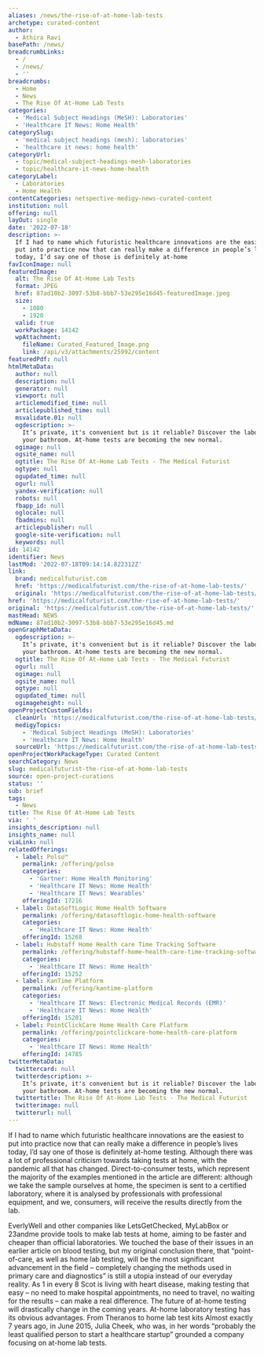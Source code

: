 ```yaml
---
aliases: /news/the-rise-of-at-home-lab-tests
archetype: curated-content
author:
  - Athira Ravi
basePath: /news/
breadcrumbLinks:
  - /
  - /news/
  - ''
breadcrumbs:
  - Home
  - News
  - The Rise Of At-Home Lab Tests
categories:
  - 'Medical Subject Headings (MeSH): Laboratories'
  - 'Healthcare IT News: Home Health'
categorySlug:
  - 'medical subject headings (mesh): laboratories'
  - 'healthcare it news: home health'
categoryUrl:
  - topic/medical-subject-headings-mesh-laboratories
  - topic/healthcare-it-news-home-health
categoryLabel:
  - Laboratories
  - Home Health
contentCategories: netspective-medigy-news-curated-content
institution: null
offering: null
layOut: single
date: '2022-07-18'
description: >-
  If I had to name which futuristic healthcare innovations are the easiest to
  put into practice now that can really make a difference in people’s lives
  today, I’d say one of those is definitely at-home 
favIconImage: null
featuredImage:
  alt: The Rise Of At-Home Lab Tests
  format: JPEG
  href: 87ad10b2-3097-53b8-bbb7-53e295e16d45-featuredImage.jpeg
  size:
    - 1080
    - 1920
  valid: true
  workPackage: 14142
  wpAttachment:
    fileName: Curated_Featured_Image.png
    link: /api/v3/attachments/25992/content
featuredPdf: null
htmlMetaData:
  author: null
  description: null
  generator: null
  viewport: null
  articlemodified_time: null
  articlepublished_time: null
  msvalidate.01: null
  ogdescription: >-
    It’s private, it's convenient but is it reliable? Discover the laboratory in
    your bathroom. At-home tests are becoming the new normal.
  ogimage: null
  ogsite_name: null
  ogtitle: The Rise Of At-Home Lab Tests - The Medical Futurist
  ogtype: null
  ogupdated_time: null
  ogurl: null
  yandex-verification: null
  robots: null
  fbapp_id: null
  oglocale: null
  fbadmins: null
  articlepublisher: null
  google-site-verification: null
  keywords: null
id: 14142
identifier: News
lastMod: '2022-07-18T09:14:14.822312Z'
link:
  brand: medicalfuturist.com
  href: 'https://medicalfuturist.com/the-rise-of-at-home-lab-tests/'
  original: 'https://medicalfuturist.com/the-rise-of-at-home-lab-tests/'
href: 'https://medicalfuturist.com/the-rise-of-at-home-lab-tests/'
original: 'https://medicalfuturist.com/the-rise-of-at-home-lab-tests/'
mastHead: NEWS
mdName: 87ad10b2-3097-53b8-bbb7-53e295e16d45.md
openGraphMetaData:
  ogdescription: >-
    It’s private, it's convenient but is it reliable? Discover the laboratory in
    your bathroom. At-home tests are becoming the new normal.
  ogtitle: The Rise Of At-Home Lab Tests - The Medical Futurist
  ogurl: null
  ogimage: null
  ogsite_name: null
  ogtype: null
  ogupdated_time: null
  ogimageheight: null
openProjectCustomFields:
  cleanUrl: 'https://medicalfuturist.com/the-rise-of-at-home-lab-tests/'
  medigyTopics:
    - 'Medical Subject Headings (MeSH): Laboratories'
    - 'Healthcare IT News: Home Health'
  sourceUrl: 'https://medicalfuturist.com/the-rise-of-at-home-lab-tests/'
openProjectWorkPackageType: Curated Content
searchCategory: News
slug: medicalfuturist-the-rise-of-at-home-lab-tests
source: open-project-curations
status: ''
sub: brief
tags:
  - News
title: The Rise Of At-Home Lab Tests
via: ' '
insights_description: null
insights_name: null
viaLink: null
relatedOfferings:
  - label: Polso™
    permalink: /offering/polso
    categories:
      - 'Gartner: Home Health Monitoring'
      - 'Healthcare IT News: Home Health'
      - 'Healthcare IT News: Wearables'
    offeringId: 17216
  - label: DataSoftLogic Home Health Software
    permalink: /offering/datasoftlogic-home-health-software
    categories:
      - 'Healthcare IT News: Home Health'
    offeringId: 15268
  - label: Hubstaff Home Health care Time Tracking Software
    permalink: /offering/hubstaff-home-health-care-time-tracking-software
    categories:
      - 'Healthcare IT News: Home Health'
    offeringId: 15252
  - label: KanTime Platform
    permalink: /offering/kantime-platform
    categories:
      - 'Healthcare IT News: Electronic Medical Records (EMR)'
      - 'Healthcare IT News: Home Health'
    offeringId: 15201
  - label: PointClickCare Home Health Care Platform
    permalink: /offering/pointclickcare-home-health-care-platform
    categories:
      - 'Healthcare IT News: Home Health'
    offeringId: 14785
twitterMetaData:
  twittercard: null
  twitterdescription: >-
    It’s private, it's convenient but is it reliable? Discover the laboratory in
    your bathroom. At-home tests are becoming the new normal.
  twittertitle: The Rise Of At-Home Lab Tests - The Medical Futurist
  twitterimage: null
  twitterurl: null
---
```

<p>If I had to name which futuristic healthcare innovations are the easiest to put into practice now that can really make a difference in people’s lives today, I’d say one of those is definitely at-home testing.
Although there was a lot of professional criticism towards taking tests at home, with the pandemic all that has changed.
Direct-to-consumer tests, which represent the majority of the examples mentioned in the article are different: although we take the sample ourselves at home, the specimen is sent to a certified laboratory, where it is analysed by professionals with professional equipment, and we, consumers, will receive the results directly from the lab.&nbsp;</p><p>EverlyWell and other companies like LetsGetChecked, MyLabBox or 23andme provide tools to make lab tests at home, aiming to be faster and cheaper than official laboratories.
We touched the base of their issues in an earlier article on blood testing, but my original conclusion there, that “point-of-care, as well as home lab testing, will be the most significant advancement in the field – completely changing the methods used in primary care and diagnostics” is still a utopia instead of our everyday reality.
As 1 in every 8 Scot is living with heart disease, making testing that easy – no need to make hospital appointments, no need to travel, no waiting for the results – can make a real difference.
The future of at-home testing will drastically change in the coming years.
At-home laboratory testing has its obvious advantages.
From Theranos to home lab test kits
Almost exactly 7 years ago, in June 2015, Julia Cheek, who was, in her words “probably the least qualified person to start a healthcare startup” grounded a company focusing on at-home lab tests.</p>